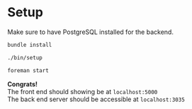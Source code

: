 # Setup

Make sure to have PostgreSQL installed for the backend.

``` bash
bundle install
```
``` bash
./bin/setup
```
``` bash
foreman start  
```

**Congrats!**  
The front end should showing be at `localhost:5000`  
The back end server should be accessible at `localhost:3035`  


